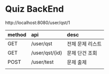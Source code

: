# Quiz BackEnd

http://localhost:8080/user/qst/1

| method | api            | desc      |
|--------|:---------------|:----------|
| GET    | /user/qst      | 전체 문제 리스트 |
| GET    | /user/qst/{id} | 문제 단건 조회  |
| POST   | /user/test     | 문제 출제     |
|        |                |           |

